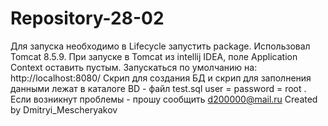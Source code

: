 # Repository-28-02
Для запуска необходимо в Lifecycle запустить package. Использовал Tomcat 8.5.9. При запуске в Tomcat из intellij IDEA, поле Application Context оставить пустым.  Запускаться по умолчанию на: http://localhost:8080/ Скрип для создания БД и скрип для заполнения данными лежат в каталоге BD - файл test.sql user = password = root .  Если возникнут проблемы - прошу сообщить d200000@mail.ru  Created by Dmitryi_Mescheryakov 
